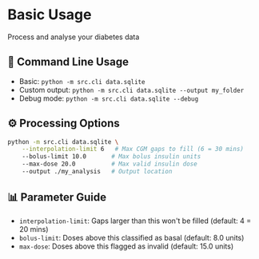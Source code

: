<div class="hero">
  <h1>Basic Usage</h1>
  <p>Process and analyse your diabetes data</p>
</div>

## 🚀 Command Line Usage

<div class="feature-card">
<ul>
    <li>Basic: <code>python -m src.cli data.sqlite</code></li>
    <li>Custom output: <code>python -m src.cli data.sqlite --output my_folder</code></li>
    <li>Debug mode: <code>python -m src.cli data.sqlite --debug</code></li>
</ul>
</div>

## ⚙️ Processing Options

<div class="feature-card">

```bash
python -m src.cli data.sqlite \
    --interpolation-limit 6   # Max CGM gaps to fill (6 = 30 mins)
    --bolus-limit 10.0       # Max bolus insulin units
    --max-dose 20.0          # Max valid insulin dose
    --output ./my_analysis   # Output location
```

</div>

## 📊 Parameter Guide

<div class="feature-card">
<ul>
    <li><code>interpolation-limit</code>: Gaps larger than this won't be filled (default: 4 = 20 mins)</li>
    <li><code>bolus-limit</code>: Doses above this classified as basal (default: 8.0 units)</li>
    <li><code>max-dose</code>: Doses above this flagged as invalid (default: 15.0 units)</li>
</ul>
</div>
